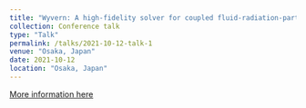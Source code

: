 ```yaml
---
title: "Wyvern: A high-fidelity solver for coupled fluid-radiation-particle problems"
collection: Conference talk
type: "Talk"
permalink: /talks/2021-10-12-talk-1
venue: "Osaka, Japan"
date: 2021-10-12
location: "Osaka, Japan"
---
```


[More information here](https://apt2021.org)

